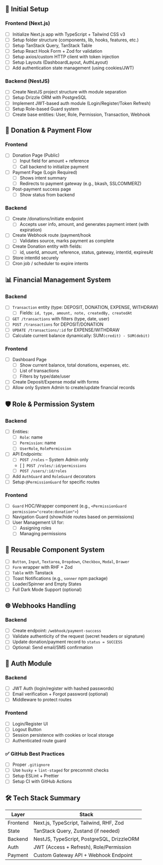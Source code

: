 ## 🚀 Initial Setup

### Frontend (Next.js)

- [ ] Initialize Next.js app with TypeScript + Tailwind CSS v3
- [ ] Setup folder structure (components, lib, hooks, features, etc.)
- [ ] Setup TanStack Query, TanStack Table
- [ ] Setup React Hook Form + Zod for validation
- [ ] Setup axios/custom HTTP client with token injection
- [ ] Setup Layouts (DashboardLayout, AuthLayout)
- [ ] Add authentication state management (using cookies/JWT)

### Backend (NestJS)

- [ ] Create NestJS project structure with module separation
- [ ] Setup Drizzle ORM with PostgreSQL
- [ ] Implement JWT-based auth module (Login/Register/Token Refresh)
- [ ] Setup Role-based Guard system
- [ ] Create base entities: User, Role, Permission, Transaction, Webhook

## 💸 Donation & Payment Flow

### Frontend

- [ ] Donation Page (Public)
  - [ ] Input field for amount + reference
  - [ ] Call backend to initialize payment
- [ ] Payment Page (Login Required)
  - [ ] Shows intent summary
  - [ ] Redirects to payment gateway (e.g., bkash, SSLCOMMERZ)
- [ ] Post-payment success page
  - [ ] Show status from backend

### Backend

- [ ] Create /donations/initiate endpoint
  - [ ] Accepts user info, amount, and generates payment intent (with expiration)
- [ ] Create Webhook route /payment/hook
  - [ ] Validates source, marks payment as complete
- [ ] Create Donation entity with fields:
  - [ ] id, userId, amount, reference, status, gateway, intentId, expiresAt
- [ ] Store intentId securely
- [ ] Cron job / scheduler to expire intents

## 📊 Financial Management System

### Backend

- [ ] `Transaction` entity (type: DEPOSIT, DONATION, EXPENSE, WITHDRAW)
  - [ ] Fields: `id, type, amount, note, createdBy, createdAt`
- [ ] `GET /transactions` with filters (type, date, user)
- [ ] `POST /transactions` for DEPOSIT/DONATION
- [ ] `UPDATE /transactions/:id` for EXPENSE/WITHDRAW
- [ ] Calculate current balance dynamically: SUM`(credit) - SUM(debit)`

### Frontend

- [ ] Dashboard Page
  - [ ] Show current balance, total donations, expenses, etc.
  - [ ] List of transactions
  - [ ] Filters by type/date/user
- [ ] Create Deposit/Expense modal with forms
- [ ] Allow only System Admin to create/update financial records

## 🛡️ Role & Permission System

### Backend

- [ ] Entities:
  - [ ] `Role`: name
  - [ ] `Permission`: name
  - [ ] `UserRole`, `RolePermission`
- [ ] API Endpoints:
  - [ ] `POST /roles` – System Admin only
  - [ ]` POST /roles/:id/permissions`
  - [ ] `POST /users/:id/roles`
- [ ] Add `AuthGuard` and `RoleGuard` decorators
- [ ] Setup `@PermissionGuard` for specific routes

### Frontend

- [ ] `Guard` HOC/Wrapper component (e.g., `<PermissionGuard permission="create:donation">`)
- [ ] Navigation Guard (show/hide routes based on permissions)
- [ ] User Management UI for:
  - [ ] Assigning roles
  - [ ] Managing permissions

## 🧩 Reusable Component System

- [ ] `Button`, `Input`, `Textarea`, `Dropdown`, `Checkbox`, `Modal`, `Drawer`
- [ ] `Form` wrapper with RHF + Zod
- [ ] `Table` with Tanstack
- [ ] Toast Notifications (e.g., `sonner` npm package)
- [ ] Loader/Spinner and Empty States
- [ ] Full Dark Mode Support (optional)

## 🌐 Webhooks Handling

### Backend

- [ ] Create endpoint: `/webhook/payment-success`
- [ ] Validate authenticity of the request (secret headers or signature)
- [ ] Update donation/payment record to `status = SUCCESS`
- [ ] Optional: Send email/SMS confirmation

## 🔐 Auth Module

### Backend

- [ ] JWT Auth (login/register with hashed passwords)
- [ ] Email verification + Forgot password (optional)
- [ ] Middleware to protect routes

### Frontend

- [ ] Login/Register UI
- [ ] Logout Button
- [ ] Session persistence with cookies or local storage
- [ ] Authenticated route guard

### ✅ GitHub Best Practices

- [ ] Proper `.gitignore`
- [ ] Use `husky` + `lint-staged` for precommit checks
- [ ] Setup ESLint + Prettier
- [ ] Setup CI with GitHub Actions

## 🛠️ Tech Stack Summary

| Layer    | Stack                                      |
| -------- | ------------------------------------------ |
| Frontend | Next.js, TypeScript, Tailwind, RHF, Zod    |
| State    | TanStack Query, Zustand (if needed)        |
| Backend  | NestJS, TypeScript, PostgreSQL, DrizzleORM |
| Auth     | JWT (Access + Refresh), Role/Permission    |
| Payment  | Custom Gateway API + Webhook Endpoint      |
